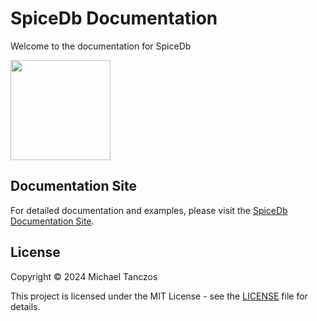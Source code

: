 # SpiceDb Documentation

Welcome to the documentation for SpiceDb

<img src="https://jalexsocial.github.io/spicedb.docs/images/spicedb-logo.png" height="160px"/>

## Documentation Site

For detailed documentation and examples, please visit the [SpiceDb Documentation Site](https://jalexsocial.github.io/spicedb.docs/).

## License

Copyright © 2024 Michael Tanczos

This project is licensed under the MIT License - see the [LICENSE](LICENSE) file for details.
